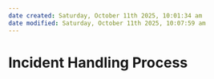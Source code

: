```yaml
---
date created: Saturday, October 11th 2025, 10:01:34 am
date modified: Saturday, October 11th 2025, 10:07:59 am
---
```


# Incident Handling Process
